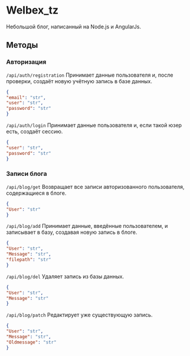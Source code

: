# Welbex_tz

Небольшой блог, написанный на Node.js и AngularJs. 

## Методы

### Авторизация

```/api/auth/registration``` Принимает данные пользователя и, после проверки, создаёт новую учётную запись в базе данных.

```json
{
"email": "str",
"user": "str", 
"password": "str"
}
```

```/api/auth/login``` Принимает данные пользователя и, если такой юзер есть, создаёт сессию.

```json
{
"user": "str", 
"password": "str"
}
```

### Записи блога

```/api/blog/get``` Возвращает все записи авторизованного пользователя, содержащиеся в блоге.

```json
{
"User": "str"
}
```

```/api/blog/add``` Принимает данные, введённые пользователем, и записывает в базу, создавая новую запись в блоге.

```json
{
"User": "str", 
"Message": "str",
"filepath": "str"
}
```

```/api/blog/del``` Удаляет запись из базы данных.


```json
{
"User": "str", 
"Message": "str"
}
```

```/api/blog/patch``` Редактирует уже существующую запись.


```json
{
"User": "str", 
"Message": "str",
"Oldmessage": "str"
}
```

